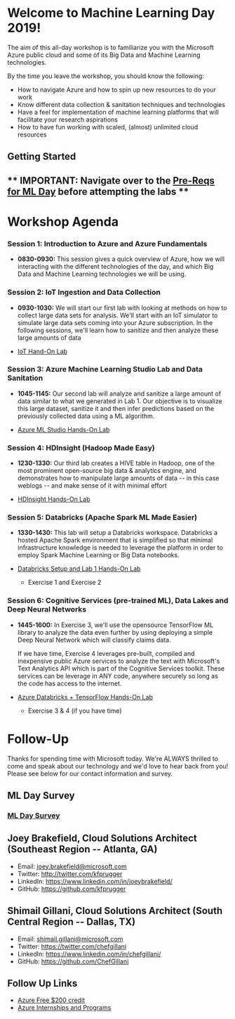 # Welcome to Machine Learning Day 2019!

The aim of this all-day workshop is to familiarize you with the Microsoft Azure public cloud and some of its Big Data and Machine Learning technologies. 

By the time you leave the workshop, you should know the following:
- How to navigate Azure and how to spin up new resources to do your work
- Know different data collection & sanitation techniques and technologies
- Have a feel for implementation of machine learning platforms that will facilitate your research aspirations
- How to have fun working with scaled, (almost) unlimited cloud resources

## Getting Started 




## ** **IMPORTANT: Navigate over to the [Pre-Reqs for ML Day](https://github.com/kfprugger/MLDay/blob/master/prereqs.md) before attempting the labs**  **


# Workshop Agenda

### Session 1: Introduction to Azure and Azure Fundamentals 

- **0830-0930:** This session gives a quick overview of Azure, how we will interacting with the different technologies of the day, and which Big Data and Machine Learning technologies we will be using.

### Session 2: IoT Ingestion and Data Collection
- **0930-1030:** We will start our first lab with looking at methods on how to collect large data sets for analysis. We'll start with an IoT simulator to simulate large data sets coming into your Azure subscription. In the following sessions, we'll learn how to sanitize and then analyze these large amounts of data

- [IoT Hand-On Lab](https://docs.microsoft.com/en-us/learn/modules/manage-iot-devices/)

### Session 3: Azure Machine Learning Studio Lab and Data Sanitation
- **1045-1145:** Our second lab will analyze and sanitize a large amount of data similar to what we generated in Lab 1. Our objective is to visualize this large dataset, sanitize it and then infer predictions based on the previously collected data using a ML algorithm.

- [Azure ML Studio Hands-On Lab](https://github.com/kfprugger/MLDay/blob/master/MLStudio/create-experiment.md#open-machine-learning-studio)

### Session 4: HDInsight (Hadoop Made Easy)
- **1230-1330:** Our third lab creates a HIVE table in Hadoop, one of the most prominent open-source big data & analytics engine, and demonstrates how to manipulate large amounts of data -- in this case weblogs -- and make sense of it with minimal effort

- [HDInsight Hands-On Lab](https://github.com/kfprugger/MLDay/blob/master/Azure%20HDInsight/HiveLab/hands-on-lab.md)

### Session 5: Databricks (Apache Spark ML Made Easier)
- **1330-1430:** This lab will setup a Databricks workspace. Databricks a hosted Apache Spark environment that is simplified so that minimal infrastructure knowledge is needed to leverage the platform in order to employ Spark Machine Learning or Big Data notebooks.

- [Databricks Setup and Lab 1 Hands-On Lab](https://github.com/kfprugger/MLDay/blob/master/DatabricksML/HOL%20step-by%20step%20-%20Cognitive%20services%20and%20deep%20learning.md#exercise-1-setup-azure-databricks-workspace)
  - Exercise 1 and Exercise 2

### Session 6: Cognitive Services (pre-trained ML), Data Lakes and Deep Neural Networks
- **1445-1600:** In Exercise 3, we'll use the opensource TensorFlow ML library to analyze the data even further by using deploying a simple Deep Neural Network which will classify claims data.
  
  If we have time, Exercise 4 leverages pre-built, compiled and inexpensive public Azure services to analyze the text with Microsoft's Text Analytics API which is part of the Cognitive Services toolkit. These services can be leverage in ANY code, anywhere securely so long as the code has access to the internet.

- [Azure Databricks + TensorFlow Hands-On Lab](https://github.com/kfprugger/MLDay/blob/master/DatabricksML/HOL%20step-by%20step%20-%20Cognitive%20services%20and%20deep%20learning.md#exercise-3-create-and-deploy-a-tensorflow-model)
  - Exercise 3 & 4 (if you have time)

# Follow-Up
Thanks for spending time with Microsoft today. We're ALWAYS thrilled to come and speak about our technology and we'd love to hear back from you! Please see below for our contact information and survey.
## ML Day Survey
### **[ML Day Survey](https://forms.office.com/Pages/ResponsePage.aspx?id=v4j5cvGGr0GRqy180BHbR3vmVKFttl1JjVF3shHsVeNUMDVCMUlOWUFURDE0UllPQ1dQNzVHWVpENS4u)**
## Joey Brakefield, Cloud Solutions Architect (Southeast Region -- Atlanta, GA)
- Email:    joey.brakefield@microsoft.com 
- Twitter:  http://twitter.com/kfprugger
- LinkedIn: https://www.linkedin.com/in/joeybrakefield/ 
- GitHub:   https://github.com/kfprugger
## Shimail Gillani, Cloud Solutions Architect (South Central Region -- Dallas, TX)
- Email: shimail.gillani@microsoft.com
- Twitter: https://twitter.com/chefgillani
- LinkedIn: https://www.linkedin.com/in/chefgillani/
- GitHub: https://github.com/ChefGillani


## Follow Up Links
- [Azure Free $200 credit](https://azure.microsoft.com/en-us/offers/ms-azr-0044p/)
- [Azure Internships and Programs](https://careers.microsoft.com/us/en/ur-lp-united-states)